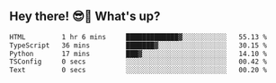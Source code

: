 ## Hey there! 😎👋 What's up?

<!--START_SECTION:waka-->

```txt
HTML         1 hr 6 mins     █████████████▓░░░░░░░░░░░   55.13 %
TypeScript   36 mins         ███████▓░░░░░░░░░░░░░░░░░   30.15 %
Python       17 mins         ███▓░░░░░░░░░░░░░░░░░░░░░   14.10 %
TSConfig     0 secs          ░░░░░░░░░░░░░░░░░░░░░░░░░   00.42 %
Text         0 secs          ░░░░░░░░░░░░░░░░░░░░░░░░░   00.20 %
```

<!--END_SECTION:waka-->
